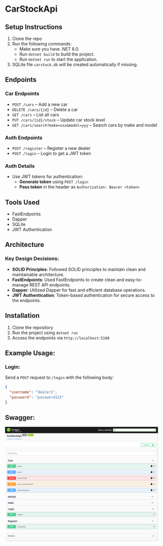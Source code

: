 # CarStockApi

## Setup Instructions

1. Clone the repo
2. Run the following commands:
    - Make sure you have .NET 8.0.
    - Run `dotnet build` to build the project.
    - Run `dotnet run` to start the application.
3. SQLite file `carstock.db` will be created automatically if missing.

## Endpoints

### Car Endpoints

- `POST /cars` – Add a new car
- `DELETE /cars/{id}` – Delete a car
- `GET /cars` – List all cars
- `PUT /cars/{id}/stock` – Update car stock level
- `GET /cars/search?make=xxx&model=yyy` – Search cars by make and model

### Auth Endpoints

- `POST /register` – Register a new dealer
- `POST /login` – Login to get a JWT token

### Auth Details

- Use JWT tokens for authentication:
    - **Generate token** using `POST /login`
    - **Pass token** in the header as `Authorization: Bearer <token>`

## Tools Used

- FastEndpoints
- Dapper
- SQLite
- JWT Authentication

## Architecture

### Key Design Decisions:

- **SOLID Principles**: Followed SOLID principles to maintain clean and maintainable architecture.
- **FastEndpoints**: Used FastEndpoints to create clean and easy-to-manage REST API endpoints.
- **Dapper**: Utilized Dapper for fast and efficient database operations.
- **JWT Authentication**: Token-based authentication for secure access to the endpoints.

## Installation

1. Clone the repository
2. Run the project using `dotnet run`
3. Access the endpoints via `http://localhost:5100`



## Example Usage:

### Login:

Send a `POST` request to `/login` with the following body:

```json
{
  "username": "dealer1",
  "password": "password123"
}
```


## Swagger:
![swagger-screenshot.png](CarStockApi/swagger-screenshot.png)

